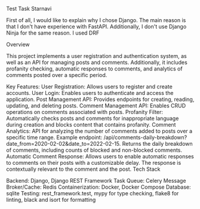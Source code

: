 Test Task Starnavi

First of all, I would like to explain why I chose Django. 
The main reason is that I don't have experience with FastAPI. 
Additionally, I don't use Django Ninja for the same reason. I used DRF

Overview

This project implements a user registration and authentication system, as well as an API for managing posts and comments. 
Additionally, it includes profanity checking, automatic responses to comments, and analytics of comments posted over a specific period.

Key Features:
User Registration: Allows users to register and create accounts.
User Login: Enables users to authenticate and access the application.
Post Management API: Provides endpoints for creating, reading, updating, and deleting posts.
Comment Management API: Enables CRUD operations on comments associated with posts.
Profanity Filter: Automatically checks posts and comments for inappropriate language during creation and blocks content that contains profanity.
Comment Analytics: API for analyzing the number of comments added to posts over a specific time range.
Example endpoint: /api/comments-daily-breakdown?date_from=2020-02-02&date_to=2022-02-15.
Returns the daily breakdown of comments, including counts of blocked and non-blocked comments.
Automatic Comment Response: Allows users to enable automatic responses to comments on their posts with a customizable delay. The response is contextually relevant to the comment and the post.
Tech Stack

Backend: Django, Django REST Framework
Task Queue: Celery
Message Broker/Cache: Redis
Containerization: Docker, Docker Compose
Database: sqlite
Testing: rest_framework.test,  mypy for type checking, 
flake8 for linting, black and isort for formatting 
